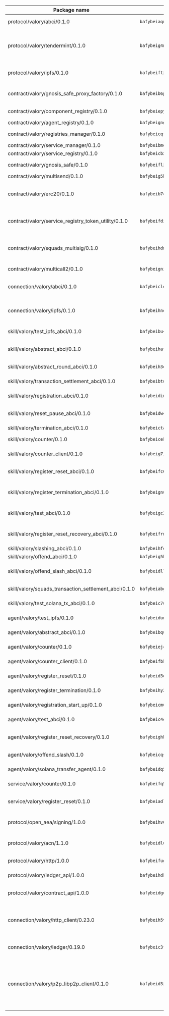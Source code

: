 | Package name                                                  | Package hash                                                  | Description                                                                                                                |
| ------------------------------------------------------------- | ------------------------------------------------------------- | -------------------------------------------------------------------------------------------------------------------------- |
| protocol/valory/abci/0.1.0                                    | `bafybeiaqmp7kocbfdboksayeqhkbrynvlfzsx4uy4x6nohywnmaig4an7u` | A protocol for ABCI requests and responses.                                                                                |
| protocol/valory/tendermint/0.1.0                              | `bafybeig4mi3vmlv5zpbjbfuzcgida6j5f2nhrpedxicmrrfjweqc5r7cra` | A protocol for communication between two AEAs to share tendermint configuration details.                                   |
| protocol/valory/ipfs/0.1.0                                    | `bafybeiftxi2qhreewgsc5wevogi7yc5g6hbcbo4uiuaibauhv3nhfcdtvm` | A protocol specification for IPFS requests and responses.                                                                  |
| contract/valory/gnosis_safe_proxy_factory/0.1.0               | `bafybeib6podeifufgmawvicm3xyz3uaplbcrsptjzz4unpseh7qtcpar74` | Gnosis Safe proxy factory (GnosisSafeProxyFactory) contract                                                                |
| contract/valory/component_registry/0.1.0                      | `bafybeiepywewigowj533f55orx7oys3kk5lgdc247p2267scqfyp4gnqle` | Component registry contract                                                                                                |
| contract/valory/agent_registry/0.1.0                          | `bafybeignghdk7oqvyg722gz66tbuj2vj4vkatguj4b6lf5fqzqxkktcke4` | Agent registry contract                                                                                                    |
| contract/valory/registries_manager/0.1.0                      | `bafybeicqf5y3kj42ow45hjcmnglose5n7bwpm2zl3ufuuevou24ewmgbde` | Registries Manager contract                                                                                                |
| contract/valory/service_manager/0.1.0                         | `bafybeibmqewfh5wnayopneyv4vx35n5k7loavzmcazyevntdoskw7vasom` | Service Manager contract                                                                                                   |
| contract/valory/service_registry/0.1.0                        | `bafybeicbxmbzt757lbmyh6762lrkcrp3oeum6dk3z7pvosixasifsk6xlm` | Service Registry contract                                                                                                  |
| contract/valory/gnosis_safe/0.1.0                             | `bafybeiflzisbu6fdb4vdxlkzzft47s253sh2xcvvuo47mfj5k4ihlydp5y` | Gnosis Safe (GnosisSafeL2) contract                                                                                        |
| contract/valory/multisend/0.1.0                               | `bafybeig5byt5urg2d2bsecufxe5ql7f4mezg3mekfleeh32nmuusx66p4y` | MultiSend contract                                                                                                         |
| contract/valory/erc20/0.1.0                                   | `bafybeib7ctk3deleyxayrqvropewefr2muj4kcqe3t3wscak25bjmxnqwe` | The scaffold contract scaffolds a contract to be implemented by the developer.                                             |
| contract/valory/service_registry_token_utility/0.1.0          | `bafybeifdia2y5546tvk6xzxeaqzf2n5n7dutj2hdzbgenxohaqhjtnjqm4` | The scaffold contract scaffolds a contract to be implemented by the developer.                                             |
| contract/valory/squads_multisig/0.1.0                         | `bafybeihdmsv6o2oatzpns7gny4msmhioxbqs2iq5jnxbq2rsm3hoaxmwsa` | The scaffold contract scaffolds a contract to be implemented by the developer.                                             |
| contract/valory/multicall2/0.1.0                              | `bafybeigni3f2oecz6f3k5mjrwtcahtinvcyvylxcjp3nucb2x7rhc72bl4` | The MakerDAO multicall2 contract.                                                                                          |
| connection/valory/abci/0.1.0                                  | `bafybeiclexb6cnsog5yjz2qtvqyfnf7x5m7tpp56hblhk3pbocbvgjzhze` | connection to wrap communication with an ABCI server.                                                                      |
| connection/valory/ipfs/0.1.0                                  | `bafybeihndk6hohj3yncgrye5pw7b7w2kztj3avby5u5mfk2fpjh7hqphii` | A connection responsible for uploading and downloading files from IPFS.                                                    |
| skill/valory/test_ipfs_abci/0.1.0                             | `bafybeibu44xmkgyijpak75jf5in2nnm2yjuplcp2vcxwfhebwxkihw2peq` | IPFS e2e testing application.                                                                                              |
| skill/valory/abstract_abci/0.1.0                              | `bafybeihat4giyc4bz6zopvahcj4iw53356pbtwfn7p4d5yflwly2qhahum` | The abci skill provides a template of an ABCI application.                                                                 |
| skill/valory/abstract_round_abci/0.1.0                        | `bafybeih3enhagoql7kzpeyzzu2scpkif6y3ubakpralfnwxcvxexdyvy5i` | abstract round-based ABCI application                                                                                      |
| skill/valory/transaction_settlement_abci/0.1.0                | `bafybeibtw7he37tg5i43cw7gyyiocxe4orij254cxs6pe2owl4qydwqtqi` | ABCI application for transaction settlement.                                                                               |
| skill/valory/registration_abci/0.1.0                          | `bafybeidimn5gtmkwumnyuoit53eow3asv5sda3aksy74z6a4jsruc6dqhe` | ABCI application for common apps.                                                                                          |
| skill/valory/reset_pause_abci/0.1.0                           | `bafybeidw4mbx3os3hmv7ley7b3g3gja7ydpitr7mxbjpwzxin2mzyt5yam` | ABCI application for resetting and pausing app executions.                                                                 |
| skill/valory/termination_abci/0.1.0                           | `bafybeictah5glpabul2vgb4gwwujnyumsbumcsvxwkx3ylbvdftlw57wge` | Termination skill.                                                                                                         |
| skill/valory/counter/0.1.0                                    | `bafybeicekk2if6ogp5qgdpu3wa2vwo7s4errxljzjyxepyjwvpvwentqyu` | The ABCI Counter application example.                                                                                      |
| skill/valory/counter_client/0.1.0                             | `bafybeig7ilg6vpcctmnusgvl7y5oxjtrrmwkfduj5p4swuwph72oclwm3i` | A client for the ABCI counter application.                                                                                 |
| skill/valory/register_reset_abci/0.1.0                        | `bafybeifc6svoe3lgr6rjlzzssqfyaajp5niauhdn7bxnygtopp3vxvrhty` | ABCI application for dummy skill that registers and resets                                                                 |
| skill/valory/register_termination_abci/0.1.0                  | `bafybeignuwt6lculcgraggd27slxasjziao7pfzw5anriqlhcu7kxdrh74` | ABCI application for dummy skill that registers and resets                                                                 |
| skill/valory/test_abci/0.1.0                                  | `bafybeigc2lnjiq47jhvnprmtta2yi4xc4tmrugmk7z7wycjekwcqys6vfe` | ABCI application for testing the ABCI connection.                                                                          |
| skill/valory/register_reset_recovery_abci/0.1.0               | `bafybeifrmwjbmkix47cogbmietz5unklvywpvwhzxewwqfklbccvb2pcp4` | ABCI application for dummy skill that registers and resets                                                                 |
| skill/valory/slashing_abci/0.1.0                              | `bafybeihfqq4qptcerjn3ki3r2u6l7nfqxul4szapxzjrjyzvc2x4cc643m` | Slashing skill.                                                                                                            |
| skill/valory/offend_abci/0.1.0                                | `bafybeig5hcgcqec76focx53wfo2v3uqqduw3drm7lscmijhiyyy2xcib4u` | Offend ABCI application.                                                                                                   |
| skill/valory/offend_slash_abci/0.1.0                          | `bafybeidllgeriny7cmsmipjc66iimczz2xmypampgidedktlwyduytdcay` | ABCI application used in order to test the slashing abci                                                                   |
| skill/valory/squads_transaction_settlement_abci/0.1.0         | `bafybeiabgkbxamx5bbbtp4z2al63hs5kwfp5nbyt2yxlurquaprawymvii` | ABCI application for transaction settlement.                                                                               |
| skill/valory/test_solana_tx_abci/0.1.0                        | `bafybeic7ud5uz3coxj7r633kkinykwioofui352i5djgdmhzpjrzhezaqy` | SOLANA e2e testing application.                                                                                            |
| agent/valory/test_ipfs/0.1.0                                  | `bafybeidumzefjciiseav6ac6xaq6cciuytfykvqpyfjyafr5l2vgmzsmku` | Agent for testing the ABCI connection.                                                                                     |
| agent/valory/abstract_abci/0.1.0                              | `bafybeibqu53hn2tx7ddfjffwlypbaoyskgxqnrmok7jhlimty42afd5ybu` | The abstract ABCI AEA - for testing purposes only.                                                                         |
| agent/valory/counter/0.1.0                                    | `bafybeiej4s56e32fbuvail3oygkodko26m7sw7ao4s7sl6spbpki7cvvdm` | The ABCI Counter example as an AEA                                                                                         |
| agent/valory/counter_client/0.1.0                             | `bafybeifbkzeh33xfftgeo7pefmutam2jbsouw63iklry3f6tjxnf76iqfu` | The ABCI Counter example as an AEA                                                                                         |
| agent/valory/register_reset/0.1.0                             | `bafybeid3qfzihur7i3esdhq4aubeximixfdbk75uv6i3t2qoh3artzm5ca` | Register reset to replicate Tendermint issue.                                                                              |
| agent/valory/register_termination/0.1.0                       | `bafybeihy23o66snoq2rzwu7faj66pecv657pdjtyttykhfxqwhcvnziqg4` | Register terminate to test the termination feature.                                                                        |
| agent/valory/registration_start_up/0.1.0                      | `bafybeicmubkh7kkmnqln2hvcwibuvv55icjexlwmemyfxocjbxrsw3b7ee` | Registration start-up ABCI example.                                                                                        |
| agent/valory/test_abci/0.1.0                                  | `bafybeic4q5ifruuy7q2fr4bsppluahyjtqtqy5jzhm4pq2ml3ztojaymn4` | Agent for testing the ABCI connection.                                                                                     |
| agent/valory/register_reset_recovery/0.1.0                    | `bafybeighb5glwmfkzj5f23utsd5va7qadwpzhqpajn4teve55oqla6r3oi` | Agent to showcase hard reset as a recovery mechanism.                                                                      |
| agent/valory/offend_slash/0.1.0                               | `bafybeicqsbpbvpirusghdheyrvqb2juwjk7bisk5samb4fctmi74gpazkm` | Offend and slash to test the slashing feature.                                                                             |
| agent/valory/solana_transfer_agent/0.1.0                      | `bafybeidq5577nl3yjykjuheonfktpqpedokqlq445notfx4jpw7aoy3xim` | Register terminate to test the termination feature.                                                                        |
| service/valory/counter/0.1.0                                  | `bafybeifq5pyoceqcnogzypjvfhcfbr7nzo4y56kk4cf6ovozw2t65pfpdu` | A set of agents incrementing a counter                                                                                     |
| service/valory/register_reset/0.1.0                           | `bafybeiadl4wlwxnslud4vl7wx3pwuyvlzkyfvyga6hgorferpix2abfoce` | Test and debug tendermint reset mechanism.                                                                                 |
| protocol/open_aea/signing/1.0.0                               | `bafybeihv62fim3wl2bayavfcg3u5e5cxu3b7brtu4cn5xoxd6lqwachasi` | A protocol for communication between skills and decision maker.                                                            |
| protocol/valory/acn/1.1.0                                     | `bafybeidluaoeakae3exseupaea4i3yvvk5vivyt227xshjlffywwxzcxqe` | The protocol used for envelope delivery on the ACN.                                                                        |
| protocol/valory/http/1.0.0                                    | `bafybeifugzl63kfdmwrxwphrnrhj7bn6iruxieme3a4ntzejf6kmtuwmae` | A protocol for HTTP requests and responses.                                                                                |
| protocol/valory/ledger_api/1.0.0                              | `bafybeihdk6psr4guxmbcrc26jr2cbgzpd5aljkqvpwo64bvaz7tdti2oni` | A protocol for ledger APIs requests and responses.                                                                         |
| protocol/valory/contract_api/1.0.0                            | `bafybeidgu7o5llh26xp3u3ebq3yluull5lupiyeu6iooi2xyymdrgnzq5i` | A protocol for contract APIs requests and responses.                                                                       |
| connection/valory/http_client/0.23.0                          | `bafybeih5vzo22p2umhqo52nzluaanxx7kejvvpcpdsrdymckkyvmsim6gm` | The HTTP_client connection that wraps a web-based client connecting to a RESTful API specification.                        |
| connection/valory/ledger/0.19.0                               | `bafybeic3ft7l7ca3qgnderm4xupsfmyoihgi27ukotnz7b5hdczla2enya` | A connection to interact with any ledger API and contract API.                                                             |
| connection/valory/p2p_libp2p_client/0.1.0                     | `bafybeid3xg5k2ol5adflqloy75ibgljmol6xsvzvezebsg7oudxeeolz7e` | The libp2p client connection implements a tcp connection to a running libp2p node as a traffic delegate to send/receive envelopes to/from agents in the DHT. |
